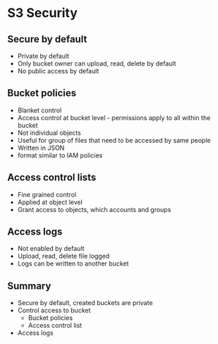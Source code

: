 # S3 Security

## Secure by default
- Private by default
- Only bucket owner can upload, read, delete by default
- No public access by default

## Bucket policies
- Blanket control
- Access control at bucket level - permissions apply to all within the bucket
- Not individual objects 
- Useful for group of files that need to be accessed by same people
- Written in JSON
- format similar to IAM policies

## Access control lists
- Fine grained control
- Applied at object level
- Grant access to objects, which accounts and groups

## Access logs
- Not enabled by default
- Upload, read, delete file logged
- Logs can be written to another bucket

## Summary
- Secure by default, created buckets are private
- Control access to bucket
  - Bucket policies
  - Access control list
- Access logs

